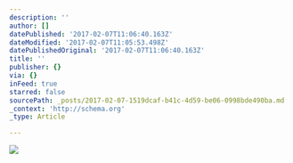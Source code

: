 ```yaml
---
description: ''
author: []
datePublished: '2017-02-07T11:06:40.163Z'
dateModified: '2017-02-07T11:05:53.498Z'
datePublishedOriginal: '2017-02-07T11:06:40.163Z'
title: ''
publisher: {}
via: {}
inFeed: true
starred: false
sourcePath: _posts/2017-02-07-1519dcaf-b41c-4d59-be06-0998bde490ba.md
_context: 'http://schema.org'
_type: Article

---
```

![](https://the-grid-user-content.s3-us-west-2.amazonaws.com/5b4ef89a-e345-4113-94db-bfdd3f580ca5.jpg)